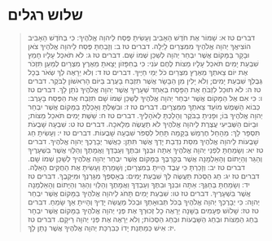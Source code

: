 # שלוש רגלים

> דברים טז א: שָׁמוֹר אֶת חֹדֶשׁ הָאָבִיב וְעָשִׂיתָ פֶּסַח לַיהוָה אֱלֹהֶיךָ:  כִּי בְּחֹדֶשׁ הָאָבִיב הוֹצִיאֲךָ יְהוָה אֱלֹהֶיךָ מִמִּצְרַיִם לָיְלָה.
> דברים טז ב: וְזָבַחְתָּ פֶּסַח לַיהוָה אֱלֹהֶיךָ צֹאן וּבָקָר בַּמָּקוֹם אֲשֶׁר יִבְחַר יְהוָה לְשַׁכֵּן שְׁמוֹ שָׁם.
> דברים טז ג: לֹא תֹאכַל עָלָיו חָמֵץ שִׁבְעַת יָמִים תֹּאכַל עָלָיו מַצּוֹת לֶחֶם עֹנִי:  כִּי בְחִפָּזוֹן יָצָאתָ מֵאֶרֶץ מִצְרַיִם לְמַעַן תִּזְכֹּר אֶת יוֹם צֵאתְךָ מֵאֶרֶץ מִצְרַיִם כֹּל יְמֵי חַיֶּיךָ.
> דברים טז ד: וְלֹא יֵרָאֶה לְךָ שְׂאֹר בְּכָל גְּבֻלְךָ שִׁבְעַת יָמִים; וְלֹא יָלִין מִן הַבָּשָׂר אֲשֶׁר תִּזְבַּח בָּעֶרֶב בַּיּוֹם הָרִאשׁוֹן לַבֹּקֶר.
> דברים טז ה: לֹא תוּכַל לִזְבֹּחַ אֶת הַפָּסַח בְּאַחַד שְׁעָרֶיךָ אֲשֶׁר יְהוָה אֱלֹהֶיךָ נֹתֵן לָךְ.
> דברים טז ו: כִּי אִם אֶל הַמָּקוֹם אֲשֶׁר יִבְחַר יְהוָה אֱלֹהֶיךָ לְשַׁכֵּן שְׁמוֹ שָׁם תִּזְבַּח אֶת הַפֶּסַח בָּעָרֶב:  כְּבוֹא הַשֶּׁמֶשׁ מוֹעֵד צֵאתְךָ מִמִּצְרָיִם.
> דברים טז ז: וּבִשַּׁלְתָּ וְאָכַלְתָּ בַּמָּקוֹם אֲשֶׁר יִבְחַר יְהוָה אֱלֹהֶיךָ בּוֹ; וּפָנִיתָ בַבֹּקֶר וְהָלַכְתָּ לְאֹהָלֶיךָ.
> דברים טז ח: שֵׁשֶׁת יָמִים תֹּאכַל מַצּוֹת; וּבַיּוֹם הַשְּׁבִיעִי עֲצֶרֶת לַיהוָה אֱלֹהֶיךָ לֹא תַעֲשֶׂה מְלָאכָה.
> דברים טז ט: שִׁבְעָה שָׁבֻעֹת תִּסְפָּר לָךְ:  מֵהָחֵל חֶרְמֵשׁ בַּקָּמָה תָּחֵל לִסְפֹּר שִׁבְעָה שָׁבֻעוֹת.
> דברים טז י: וְעָשִׂיתָ חַג שָׁבֻעוֹת לַיהוָה אֱלֹהֶיךָ מִסַּת נִדְבַת יָדְךָ אֲשֶׁר תִּתֵּן:  כַּאֲשֶׁר יְבָרֶכְךָ יְהוָה אֱלֹהֶיךָ.
> דברים טז יא: וְשָׂמַחְתָּ לִפְנֵי יְהוָה אֱלֹהֶיךָ אַתָּה וּבִנְךָ וּבִתֶּךָ וְעַבְדְּךָ וַאֲמָתֶךָ וְהַלֵּוִי אֲשֶׁר בִּשְׁעָרֶיךָ וְהַגֵּר וְהַיָּתוֹם וְהָאַלְמָנָה אֲשֶׁר בְּקִרְבֶּךָ בַּמָּקוֹם אֲשֶׁר יִבְחַר יְהוָה אֱלֹהֶיךָ לְשַׁכֵּן שְׁמוֹ שָׁם.
> דברים טז יב: וְזָכַרְתָּ כִּי עֶבֶד הָיִיתָ בְּמִצְרָיִם; וְשָׁמַרְתָּ וְעָשִׂיתָ אֶת הַחֻקִּים הָאֵלֶּה.
> דברים טז יג: חַג הַסֻּכֹּת תַּעֲשֶׂה לְךָ שִׁבְעַת יָמִים:  בְּאָסְפְּךָ מִגָּרְנְךָ וּמִיִּקְבֶךָ.
> דברים טז יד: וְשָׂמַחְתָּ בְּחַגֶּךָ:  אַתָּה וּבִנְךָ וּבִתֶּךָ וְעַבְדְּךָ וַאֲמָתֶךָ וְהַלֵּוִי וְהַגֵּר וְהַיָּתוֹם וְהָאַלְמָנָה אֲשֶׁר בִּשְׁעָרֶיךָ.
> דברים טז טו: שִׁבְעַת יָמִים תָּחֹג לַיהוָה אֱלֹהֶיךָ בַּמָּקוֹם אֲשֶׁר יִבְחַר יְהוָה:  כִּי יְבָרֶכְךָ יְהוָה אֱלֹהֶיךָ בְּכֹל תְּבוּאָתְךָ וּבְכֹל מַעֲשֵׂה יָדֶיךָ וְהָיִיתָ אַךְ שָׂמֵחַ.
> דברים טז טז: שָׁלוֹשׁ פְּעָמִים בַּשָּׁנָה יֵרָאֶה כָל זְכוּרְךָ אֶת פְּנֵי יְהוָה אֱלֹהֶיךָ בַּמָּקוֹם אֲשֶׁר יִבְחָר בְּחַג הַמַּצּוֹת וּבְחַג הַשָּׁבֻעוֹת וּבְחַג הַסֻּכּוֹת; וְלֹא יֵרָאֶה אֶת פְּנֵי יְהוָה רֵיקָם.
> דברים טז יז: אִישׁ כְּמַתְּנַת יָדוֹ כְּבִרְכַּת יְהוָה אֱלֹהֶיךָ אֲשֶׁר נָתַן לָךְ.
 

